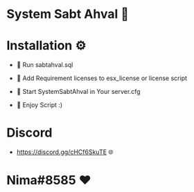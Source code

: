 # System Sabt Ahval 📄

# Installation ⚙️

- 🔸 Run sabtahval.sql

- 🔸 Add Requirement licenses to esx_license or license script 

- 🔸 Start SystemSabtAhval in Your server.cfg

- 🔸 Enjoy Script :)



# Discord

- https://discord.gg/cHCf6SkuTE 🌐



# Nima#8585 ❤️
